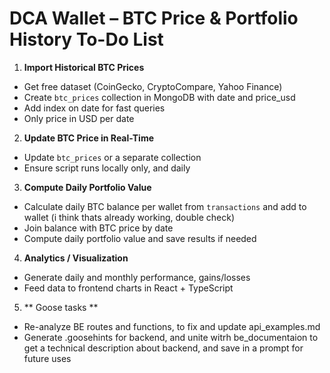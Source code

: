 # DCA Wallet – BTC Price & Portfolio History To-Do List

1.  **Import Historical BTC Prices**
-   Get free dataset (CoinGecko, CryptoCompare, Yahoo Finance)
-   Create `btc_prices` collection in MongoDB with date and price\_usd
-   Add index on date for fast queries
-   Only price in USD per date

2.  **Update BTC Price in Real-Time**
-   Update `btc_prices` or a separate collection
-   Ensure script runs locally only, and daily

3.  **Compute Daily Portfolio Value**
-   Calculate daily BTC balance per wallet from `transactions` and add to wallet (i think thats already working, double check)
-   Join balance with BTC price by date
-   Compute daily portfolio value and save results if needed

4.  **Analytics / Visualization**
-   Generate daily and monthly performance, gains/losses
-   Feed data to frontend charts in React + TypeScript

5. ** Goose tasks **
-   Re-analyze BE routes and functions, to fix and update api_examples.md
-   Generate .goosehints for backend, and unite witrh be_documentaion to get a technical description about backend, and save in a prompt for future uses